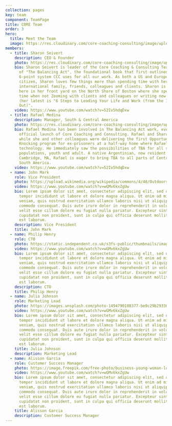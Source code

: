 ```yaml
---
collection: pages
key: team
component: TeamPage
title: CORE Team
order: 3
hero:
  title: Meet the Team
  image: https://res.cloudinary.com/core-coaching-consulting/image/upload/v1596493058/pexels-pixabay-161154_uftaqi.jpg
members:
  - title: Sharon Seivert
    description: CEO & Founder
    photo: https://res.cloudinary.com/core-coaching-consulting/image/upload/v1599227340/Sharon_for_website_cropped3_dgcvwi.jpg
    bio: Sharon Seivert is leader of the Core Coaching & Consulting Team and author
      of "The Balancing Act", the foundational book that first outlined the
      6-point system CCC uses for all our work. As both a US and European
      citizen, Sharon loves few things more than spending time with her
      international family, friends, colleagues and clients. Sharon is pictured
      here in her front yard on the North Shore of Boston where she spends her
      time when not Zooming with clients and colleagues or writing new books
      (her latest is "6 Steps to Leading Your Life and Work (from the Inside
      Out)".
    video: https://www.youtube.com/watch?v=52Iv5hdqDxw
  - title: Rafael Medina
    description: Manager, South & Central America
    photo: https://res.cloudinary.com/core-coaching-consulting/image/upload/v1599228983/RafaCOREpic_cropped2_dtegib.jpg
    bio: Rafael Medina has been involved in The Balancing Act work, even before the
      official launch of Core Coaching and Consulting. Rafael and Sharon met
      while she and other colleagues were delivering the first Opportunity
      Knocking program for ex-prisoners at a half-way home where Rafael managed
      technology. He immediately saw the possibilities of TBA for all sorts of
      populations, youth and adult. A native Argentinian, now resident of
      Cambridge, MA, Rafael is eager to bring TBA to all parts of Central and
      South America.
    video: https://www.youtube.com/watch?v=52Iv5hdqDxw
  - name: John Mark
    role: Vice President
    photo: https://upload.wikimedia.org/wikipedia/commons/4/48/Outdoors-man-portrait_%28cropped%29.jpg
    video: https://www.youtube.com/watch?v=wGMv6kxZgUw
    bio: Lorem ipsum dolor sit amet, consectetur adipiscing elit, sed do eiusmod
      tempor incididunt ut labore et dolore magna aliqua. Ut enim ad minim
      veniam, quis nostrud exercitation ullamco laboris nisi ut aliquip ex ea
      commodo consequat. Duis aute irure dolor in reprehenderit in voluptate
      velit esse cillum dolore eu fugiat nulla pariatur. Excepteur sint occaecat
      cupidatat non proident, sunt in culpa qui officia deserunt mollit anim id
      est laborum.
    description: Vice President
    title: John Mark
  - name: Philip Henry
    role: CTO
    photo: https://static.independent.co.uk/s3fs-public/thumbnails/image/2017/04/08/16/gettyimages-651958742.jpg?w968h681
    video: https://www.youtube.com/watch?v=wGMv6kxZgUw
    bio: Lorem ipsum dolor sit amet, consectetur adipiscing elit, sed do eiusmod
      tempor incididunt ut labore et dolore magna aliqua. Ut enim ad minim
      veniam, quis nostrud exercitation ullamco laboris nisi ut aliquip ex ea
      commodo consequat. Duis aute irure dolor in reprehenderit in voluptate
      velit esse cillum dolore eu fugiat nulla pariatur. Excepteur sint occaecat
      cupidatat non proident, sunt in culpa qui officia deserunt mollit anim id
      est laborum.
    description: CTO
    title: Philip Henry
  - name: Julia Johnson
    role: Marketing Lead
    photo: https://images.unsplash.com/photo-1494790108377-be9c29b29330?ixlib=rb-1.2.1&ixid=eyJhcHBfaWQiOjEyMDd9&w=1000&q=80
    video: https://www.youtube.com/watch?v=wGMv6kxZgUw
    bio: Lorem ipsum dolor sit amet, consectetur adipiscing elit, sed do eiusmod
      tempor incididunt ut labore et dolore magna aliqua. Ut enim ad minim
      veniam, quis nostrud exercitation ullamco laboris nisi ut aliquip ex ea
      commodo consequat. Duis aute irure dolor in reprehenderit in voluptate
      velit esse cillum dolore eu fugiat nulla pariatur. Excepteur sint occaecat
      cupidatat non proident, sunt in culpa qui officia deserunt mollit anim id
      est laborum.
    title: Julia Johnson
    description: Marketing Lead
  - name: Alisson Garcia
    role: Customer Success Manager
    photo: https://image.freepik.com/free-photo/business-young-woman-looking-camera-office_1301-6547.jpg
    video: https://www.youtube.com/watch?v=wGMv6kxZgUw
    bio: Lorem ipsum dolor sit amet, consectetur adipiscing elit, sed do eiusmod
      tempor incididunt ut labore et dolore magna aliqua. Ut enim ad minim
      veniam, quis nostrud exercitation ullamco laboris nisi ut aliquip ex ea
      commodo consequat. Duis aute irure dolor in reprehenderit in voluptate
      velit esse cillum dolore eu fugiat nulla pariatur. Excepteur sint occaecat
      cupidatat non proident, sunt in culpa qui officia deserunt mollit anim id
      est laborum.
    title: Alisson Garcia
    description: Customer Success Manager
---
```

